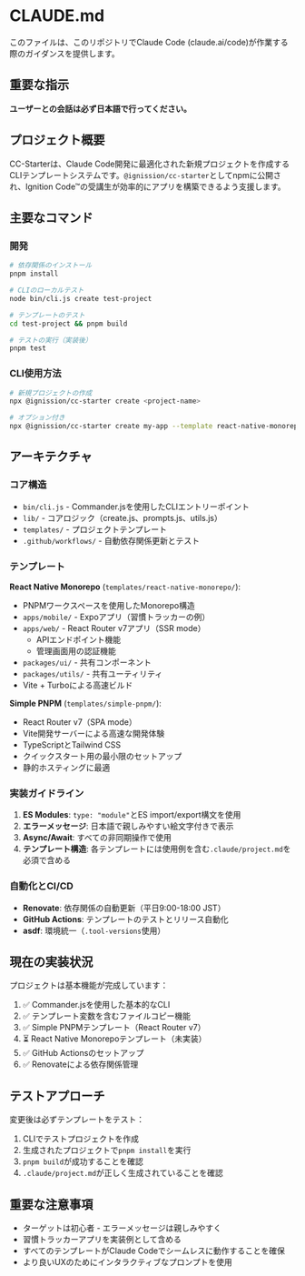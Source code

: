 # CLAUDE.md

このファイルは、このリポジトリでClaude Code (claude.ai/code)が作業する際のガイダンスを提供します。

## 重要な指示

**ユーザーとの会話は必ず日本語で行ってください。**

## プロジェクト概要

CC-Starterは、Claude Code開発に最適化された新規プロジェクトを作成するCLIテンプレートシステムです。`@ignission/cc-starter`としてnpmに公開され、Ignition Code™の受講生が効率的にアプリを構築できるよう支援します。

## 主要なコマンド

### 開発
```bash
# 依存関係のインストール
pnpm install

# CLIのローカルテスト
node bin/cli.js create test-project

# テンプレートのテスト
cd test-project && pnpm build

# テストの実行（実装後）
pnpm test
```

### CLI使用方法
```bash
# 新規プロジェクトの作成
npx @ignission/cc-starter create <project-name>

# オプション付き
npx @ignission/cc-starter create my-app --template react-native-monorepo --skip-install
```

## アーキテクチャ

### コア構造
- `bin/cli.js` - Commander.jsを使用したCLIエントリーポイント
- `lib/` - コアロジック（create.js、prompts.js、utils.js）
- `templates/` - プロジェクトテンプレート
- `.github/workflows/` - 自動依存関係更新とテスト

### テンプレート

**React Native Monorepo** (`templates/react-native-monorepo/`):
- PNPMワークスペースを使用したMonorepo構造
- `apps/mobile/` - Expoアプリ（習慣トラッカーの例）
- `apps/web/` - React Router v7アプリ（SSR mode）
  - APIエンドポイント機能
  - 管理画面用の認証機能
- `packages/ui/` - 共有コンポーネント
- `packages/utils/` - 共有ユーティリティ
- Vite + Turboによる高速ビルド

**Simple PNPM** (`templates/simple-pnpm/`):
- React Router v7（SPA mode）
- Vite開発サーバーによる高速な開発体験
- TypeScriptとTailwind CSS
- クイックスタート用の最小限のセットアップ
- 静的ホスティングに最適

### 実装ガイドライン

1. **ES Modules**: `type: "module"`とES import/export構文を使用
2. **エラーメッセージ**: 日本語で親しみやすい絵文字付きで表示
3. **Async/Await**: すべての非同期操作で使用
4. **テンプレート構造**: 各テンプレートには使用例を含む`.claude/project.md`を必須で含める

### 自動化とCI/CD

- **Renovate**: 依存関係の自動更新（平日9:00-18:00 JST）
- **GitHub Actions**: テンプレートのテストとリリース自動化
- **asdf**: 環境統一（`.tool-versions`使用）

## 現在の実装状況

プロジェクトは基本機能が完成しています：
1. ✅ Commander.jsを使用した基本的なCLI
2. ✅ テンプレート変数を含むファイルコピー機能
3. ✅ Simple PNPMテンプレート（React Router v7）
4. ⏳ React Native Monorepoテンプレート（未実装）
5. ✅ GitHub Actionsのセットアップ
6. ✅ Renovateによる依存関係管理

## テストアプローチ

変更後は必ずテンプレートをテスト：
1. CLIでテストプロジェクトを作成
2. 生成されたプロジェクトで`pnpm install`を実行
3. `pnpm build`が成功することを確認
4. `.claude/project.md`が正しく生成されていることを確認

## 重要な注意事項

- ターゲットは初心者 - エラーメッセージは親しみやすく
- 習慣トラッカーアプリを実装例として含める
- すべてのテンプレートがClaude Codeでシームレスに動作することを確保
- より良いUXのためにインタラクティブなプロンプトを使用